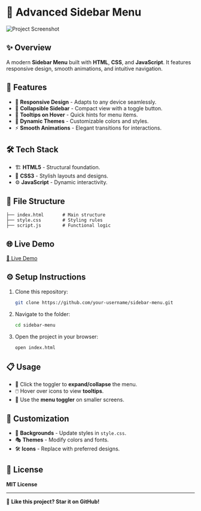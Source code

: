 # 🚀 Advanced Sidebar Menu

![Project Screenshot](https://cdn.pixabay.com/photo/2023/03/19/02/34/02-34-11-741_1280.jpg)

## ✨ Overview
A modern **Sidebar Menu** built with **HTML**, **CSS**, and **JavaScript**. It features responsive design, smooth animations, and intuitive navigation.

## 🚀 Features
- 📱 **Responsive Design** - Adapts to any device seamlessly.
- 🔄 **Collapsible Sidebar** - Compact view with a toggle button.
- 🧭 **Tooltips on Hover** - Quick hints for menu items.
- 🎨 **Dynamic Themes** - Customizable colors and styles.
- ⚡ **Smooth Animations** - Elegant transitions for interactions.

## 🛠️ Tech Stack
- 🏗️ **HTML5** - Structural foundation.
- 🎨 **CSS3** - Stylish layouts and designs.
- ⚙️ **JavaScript** - Dynamic interactivity.

## 📂 File Structure
```
├── index.html       # Main structure
├── style.css        # Styling rules
├── script.js        # Functional logic
```

## 🌐 Live Demo
[🔗 Live Demo](https://your-username.github.io/sidebar-menu/)

## ⚙️ Setup Instructions
1. Clone this repository:
   ```bash
   git clone https://github.com/your-username/sidebar-menu.git
   ```
2. Navigate to the folder:
   ```bash
   cd sidebar-menu
   ```
3. Open the project in your browser:
   ```bash
   open index.html
   ```

## 📋 Usage
- 🔄 Click the toggler to **expand/collapse** the menu.
- 🖱️ Hover over icons to view **tooltips**.
- 📱 Use the **menu toggler** on smaller screens.

## 🎨 Customization
- 🌈 **Backgrounds** - Update styles in `style.css`.
- 🎭 **Themes** - Modify colors and fonts.
- 🛠️ **Icons** - Replace with preferred designs.

## 📜 License
**MIT License**

---
🌟 **Like this project? Star it on GitHub!**

